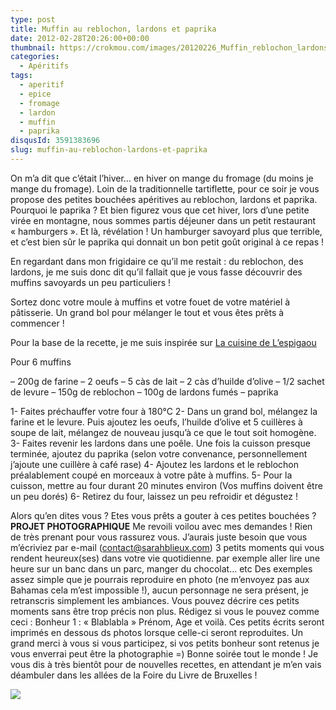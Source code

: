 ```yaml
---
type: post
title: Muffin au reblochon, lardons et paprika
date: 2012-02-28T20:26:00+00:00
thumbnail: https://crokmou.com/images/20120226_Muffin_reblochon_lardons_paprika_0048.jpg
categories:
  - Apéritifs
tags:
  - aperitif
  - epice
  - fromage
  - lardon
  - muffin
  - paprika
disqusId: 3591383696
slug: muffin-au-reblochon-lardons-et-paprika
---
```


On m’a dit que c’était l’hiver… en hiver on mange du fromage (du moins je mange du fromage). Loin de la traditionnelle tartiflette, pour ce soir je vous propose des petites bouchées apéritives au reblochon, lardons et paprika. Pourquoi le paprika ? Et bien figurez vous que cet hiver, lors d’une petite virée en montagne, nous sommes partis déjeuner dans un petit restaurant « hamburgers ». Et là, révélation ! Un hamburger savoyard plus que terrible, et c’est bien sûr le paprika qui donnait un bon petit goût original à ce repas !

En regardant dans mon frigidaire ce qu’il me restait : du reblochon, des lardons, je me suis donc dit qu’il fallait que je vous fasse découvrir des muffins savoyards un peu particuliers !

Sortez donc votre moule à muffins et votre fouet de votre matériel à pâtisserie. Un grand bol pour mélanger le tout et vous êtes prêts à commencer !

Pour la base de la recette, je me suis inspirée sur [La cuisine de L’espigaou](http://la-cuisine-de-l.espigaou.over-blog.com/article-muffins-au-reblochon-88248637.html)

Pour 6 muffins

– 200g de farine
– 2 oeufs
– 5 càs de lait
– 2 càs d’huilde d’olive
– 1/2 sachet de levure
– 150g de reblochon
– 100g de lardons fumés
– paprika

1- Faites préchauffer votre four à 180°C
2- Dans un grand bol, mélangez la farine et le levure. Puis ajoutez les oeufs, l’huilde d’olive et 5 cuillères à soupe de lait, mélangez de nouveau jusqu’à ce que le tout soit homogène.
3- Faites revenir les lardons dans une poêle. Une fois la cuisson presque terminée, ajoutez du paprika (selon votre convenance, personnellement j’ajoute une cuillère à café rase)
4- Ajoutez les lardons et le reblochon préalablement coupé en morceaux à votre pâte à muffins.
5- Pour la cuisson, mettre au four durant 20 minutes environ (Vos muffins doivent être un peu dorés)
6- Retirez du four, laissez un peu refroidir et dégustez !

Alors qu’en dites vous ? Etes vous prêts a gouter à ces petites bouchées ? **PROJET PHOTOGRAPHIQUE** Me revoili voilou avec mes demandes ! Rien de très prenant pour vous rassurez vous. J’aurais juste besoin que vous m’écriviez par e-mail (contact@sarahblieux.com) 3 petits moments qui vous rendent heureux(ses) dans votre vie quotidienne. par exemple aller lire une heure sur un banc dans un parc, manger du chocolat… etc Des exemples assez simple que je pourrais reproduire en photo (ne m’envoyez pas aux Bahamas cela m’est impossible !), aucun personnage ne sera présent, je retranscris simplement les ambiances. Vous pouvez décrire ces petits moments sans être trop précis non plus. Rédigez si vous le pouvez comme ceci : Bonheur 1 : « Blablabla » Prénom, Age et voilà. Ces petits écrits seront imprimés en dessous ds photos lorsque celle-ci seront reproduites.
Un grand merci à vous si vous participez, si vos petits bonheur sont retenus je vous enverrai peut être la photographie =) Bonne soirée tout le monde ! Je vous dis à très bientôt pour de nouvelles recettes, en attendant je m’en vais déambuler dans les allées de la Foire du Livre de Bruxelles !

![](http://4.bp.blogspot.com/-2bLosyMFac4/TxhFg0sR2dI/AAAAAAAABec/Mzg1OnlXUmM/s1600/Signature+copie.jpg)